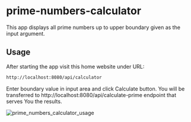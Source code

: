 # prime-numbers-calculator
This app displays all prime numbers up to upper boundary given as the input argument.

## Usage
After starting the app visit this home website under URL: 
```bash
http://localhost:8080/api/calculator
```

Enter boundary value in input area and click Calculate button. You will be transferred to http://localhost:8080/api/calculate-prime endpoint that serves You the results.

![prime_numbers_calculator_usage](https://github.com/Control11/prime-numbers-calculator/assets/84398641/91dfbb40-c427-4e68-8da7-8974c727ff36)

